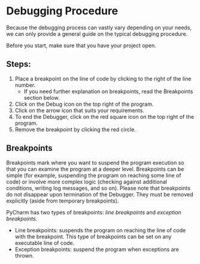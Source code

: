 # Debugging Procedure

Because the debugging process can vastly vary depending on your needs, we can only provide a general guide on the typical debugging procedure.

Before you start, make sure that you have your project open.
## Steps:
1. Place a breakpoint on the line of code by clicking to the right of the line number.
    * If you need further explanation on breakpoints, read the Breakpoints section below.
2. Click on the Debug icon on the top right of the program.
3. Click on the arrow icon that suits your requirements.
4. To end the Debugger, click on the red square icon on the top right of the program.
5. Remove the breakpoint by clicking the red circle.

## Breakpoints
Breakpoints mark where you want to suspend the program execution so that you can examine the program at a deeper level. Breakpoints can be simple (for example, suspending the program on reaching some line of code) or involve more complex logic (checking against additional conditions, writing log messages, and so on).
Please note that breakpoints do not disappear upon termination of the Debugger. They must be removed explicitly (aside from temporary breakpoints).

PyCharm has two types of breakpoints: *line breakpoints* and *exception breakpoints*.

* Line breakpoints: suspends the program on reaching the line of code with the breakpoint. This type of breakpoints can be set on any executable line of code.
* Exception breakpoints: suspend the program when exceptions are thrown. 